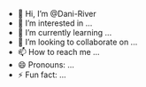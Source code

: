 - 👋 Hi, I’m @Dani-River
- 👀 I’m interested in ...
- 🌱 I’m currently learning ...
- 💞️ I’m looking to collaborate on ...
- 📫 How to reach me ...
- 😄 Pronouns: ...
- ⚡ Fun fact: ...

<!---
Dani-River/Dani-River is a ✨ special ✨ repository because its `README.md` (this file) appears on your GitHub profile.
You can click the Preview link to take a look at your changes.
--->
